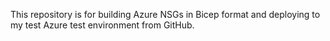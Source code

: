 This repository is for building Azure NSGs in Bicep format and deploying to my test Azure test environment from GitHub.
